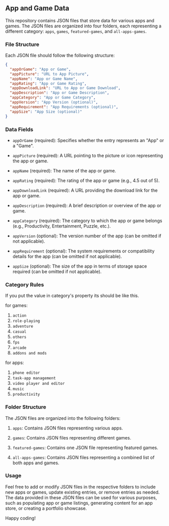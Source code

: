 ## App and Game Data

This repository contains JSON files that store data for various apps and games. The JSON files are organized into four folders, each representing a different category: `apps`, `games`, `featured-games`, and `all-apps-games`.

### File Structure

Each JSON file should follow the following structure:

```json
{
  "appOrGame": "App or Game",
  "appPicture": "URL to App Picture",
  "appName": "App or Game Name",
  "appRating": "App or Game Rating",
  "appDownloadLink": "URL to App or Game Download",
  "appDescription": "App or Game Description",
  "appCategory": "App or Game Category",
  "appVersion": "App Version (optional)",
  "appRequirement": "App Requirements (optional)",
  "appSize": "App Size (optional)"
}
```

### Data Fields

- `appOrGame` (required): Specifies whether the entry represents an "App" or a "Game".

- `appPicture` (required): A URL pointing to the picture or icon representing the app or game.

- `appName` (required): The name of the app or game.

- `appRating` (required): The rating of the app or game (e.g., 4.5 out of 5).

- `appDownloadLink` (required): A URL providing the download link for the app or game.

- `appDescription` (required): A brief description or overview of the app or game.

- `appCategory` (required): The category to which the app or game belongs (e.g., Productivity, Entertainment, Puzzle, etc.).

- `appVersion` (optional): The version number of the app (can be omitted if not applicable).

- `appRequirement` (optional): The system requirements or compatibility details for the app (can be omitted if not applicable).

- `appSize` (optional): The size of the app in terms of storage space required (can be omitted if not applicable).

### Category Rules

If you put the value in category's property its should be like this.

for games:

1. `action`
2. `role-playing`
3. `adventure`
4. `casual`
4. `others`
5. `fps`
6. `arcade`
7. `addons and mods`

for apps:

1. `phone editor`
2. `task-app management`
3. `video player and editor`
4. `music`
5. `productivity`

### Folder Structure

The JSON files are organized into the following folders:

1. `apps`: Contains JSON files representing various apps.

2. `games`: Contains JSON files representing different games.

3. `featured-games`: Contains one JSON file representing featured games.

4. `all-apps-games`: Contains JSON files representing a combined list of both apps and games.

### Usage

Feel free to add or modify JSON files in the respective folders to include new apps or games, update existing entries, or remove entries as needed. The data provided in these JSON files can be used for various purposes, such as populating app or game listings, generating content for an app store, or creating a portfolio showcase.

Happy coding!
